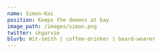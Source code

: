 ```yaml
---
name: Simon-Kai
position: Keeps the demons at bay
image_path: /images/simon.png
twitter: skgarvie
blurb: Wit-smith | coffee-drinker | beard-wearer
---
```

